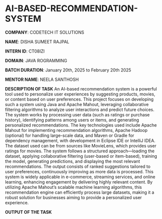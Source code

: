# AI-BASED-RECOMMENDATION-SYSTEM

**COMPANY**: CODETECH IT SOLUTIONS

**NAME**: DISHA SUMEET RAJPAL

**INTERN ID**: CT08IZI

**DOMAIN**: JAVA ROGRAMMING

**BATCH DURATION**: January 20th, 2025 to February 20th 2025

**MENTOR NAME**: NEELA SANTHOSH

**DESCRIPTION OF TASK**
An AI-based recommendation system is a powerful tool used to personalize user experiences by suggesting products, movies, or content based on user preferences. This project focuses on developing such a system using Java and Apache Mahout, leveraging collaborative filtering algorithms to analyze user interactions and predict future choices. The system works by processing user data (such as ratings or purchase history), identifying patterns among users or items, and generating personalized recommendations. The key technologies used include Apache Mahout for implementing recommendation algorithms, Apache Hadoop (optional) for handling large-scale data, and Maven or Gradle for dependency management, with development in Eclipse IDE or IntelliJ IDEA. The dataset used can be from sources like MovieLens, which provides user ratings for movies. The system follows a structured approach—loading the dataset, applying collaborative filtering (user-based or item-based), training the model, generating predictions, and displaying the most relevant recommendations. The output consists of ranked suggestions tailored to user preferences, continuously improving as more data is processed. This system is widely applicable in e-commerce, streaming services, and online learning, enhancing engagement by delivering highly relevant content. By utilizing Apache Mahout’s scalable machine learning algorithms, this recommendation engine can efficiently process large datasets, making it a robust solution for businesses aiming to provide a personalized user experience.

**OUTPUT OF THE TASK**
